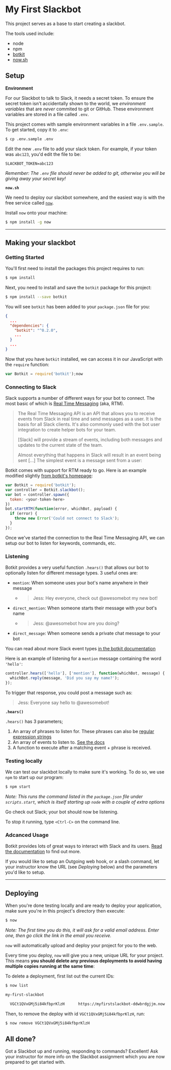 # My First Slackbot

This project serves as a base to start creating a slackbot.

The tools used include:

- node
- npm
- [botkit](https://github.com/howdyai/botkit)
- [now.sh](https://now.sh)

## Setup

**Environment**

For our Slackbot to talk to Slack, it needs a secret token. To ensure the secret
token isn't accidentally shown to the world, we _environment variables_ that are
_never_ commited to git or GitHub. These environment variables are stored in a
file called `.env`.

This project comes with sample environment variables in a file `.env.sample`. To
get started, copy it to `.env`:

```bash
$ cp .env.sample .env
```

Edit the new `.env` file to add your slack token. For example, if your token was
`abc123`, you'd edit the file to be:

```
SLACKBOT_TOKEN=abc123
```

_Remember: The `.env` file should never be added to git, otherwise you will be
giving away your secret key!_

**`now.sh`**

We need to deploy our slackbot somewhere, and the easiest way is with the free
service called [`now`](https://now.sh).

Install `now` onto your machine:

```bash
$ npm install -g now
```

---

## Making your slackbot

### Getting Started

You'll first need to install the packages this project requires to run:

```bash
$ npm install
```

Next, you need to install and save the `botkit` package for this project:

```bash
$ npm install --save botkit
```

You will see `botkit` has been added to your `package.json` file for you:

```json
{
  ...
  "dependencies": {
    "botkit": "^0.2.0",
    ...
  }
  ...
}
```

Now that you have `botkit` installed, we can access it in our JavaScript with
the `require` function:

```javascript
var Botkit = require('botkit');now
```

### Connecting to Slack

Slack supports a number of different ways for your bot to connect. The most
basic of which is [Real Time Messaging](http://api.slack.com/rtm) (aka, RTM).

> The Real Time Messaging API is an API that allows you to receive
> events from Slack in real time and send messages as a user. It is the basis for
> all Slack clients. It's also commonly used with the bot user integration to
> create helper bots for your team.
> 
> [Slack] will provide a stream of events, including both messages and updates to
> the current state of the team.
> 
> Almost everything that happens in Slack will result in an event being sent [...]
> The simplest event is a message sent from a user:

Botkit comes with support for RTM ready to go. Here is an example modified
slightly [from
botkit's homepage](https://howdy.ai/botkit/#/get-your-bot-online):

```javascript
var Botkit = require('botkit');
var controller = Botkit.slackbot();
var bot = controller.spawn({
  token: <your-token-here>
})
bot.startRTM(function(error, whichBot, payload) {
  if (error) {
    throw new Error('Could not connect to Slack');
  }
});
```

Once we've started the connection to the Real Time Messaging API, we can setup
our bot to listen for keywords, commands, etc.

### Listening

Botkit provides a very useful function `.hears()` that allows our bot to
optionally listen for different message types. 3 useful ones are:
  
* `mention`: When someone uses your bot's name anywhere in their message
  * > Jess: Hey everyone, check out @awesomebot my new bot!
* `direct_mention`: When someone starts their message with your bot's name
  * > Jess: @awesomebot how are you doing?
* `direct_message`: When someone sends a private chat message to your bot

You can read about more Slack event types [in the botkit
documentation](https://github.com/howdyai/botkit/blob/master/readme-slack.md#slack-specific-events)

Here is an example of listening for a `mention` message containing the word
`'hello'`:

```javascript
controller.hears(['hello'], ['mention'], function(whichBot, message) {
  whichBot.reply(message, 'Did you say my name?');
});
```

To trigger that response, you could post a message such as:

> Jess: Everyone say hello to @awesomebot!

**`.hears()`**

`.hears()` has 3 parameters;

1. An array of phrases to listen for. These phrases can also be [regular
   expression strings](https://mdn.io/regex)
2. An array of events to listen to. [See the
   docs](https://github.com/howdyai/botkit/blob/master/readme-slack.md#slack-specific-events)
3. A function to execute after a matching event + phrase is received.

### Testing locally

We can test our slackbot locally to make sure it's working. To do so, we use
`npm` to start up our program:

```bash
$ npm start
```

_Note: This runs the command listed in the `package.json` file under
`scripts.start`, which is itself starting up `node` with a couple of extra
options_

Go check out Slack; your bot should now be listening.

To stop it running, type `<Ctrl-C>` on the command line.

### Adcanced Usage

Botkit provides lots of great ways to interact with Slack and its users. [Read
the
documentation](https://github.com/howdyai/botkit/blob/master/readme-slack.md#outgoing-webhooks-and-slash-commands)
to find out more.

If you would like to setup an Outgoing web hook, or a slash command, let your
instructor know the URL (see _Deploying_ below) and the parameters you'd like to
setup.

---

## Deploying

When you're done testing locally and are ready to deploy your application, make
sure you're in this project's directory then execute:

```bash
$ now
```

_Note: The first time you do this, it will ask for a valid email address. Enter one,
then go click the link in the email you receive._

`now` will automatically upload and deploy your project for you to the web.

Every time you deploy, `now` will give you a new, unique URL for your project.
This means **you should delete any previous deployments to avoid having multiple
copies running at the same time**:

To delete a deployment, first list out the current IDs:

```bash
$ now list

my-first-slackbot

  VGCt1QVxGMj5i84kfbprKlzH      https://myfirstslackbot-ddwbrdgjjm.now.sh      1h ago
```

Then, to remove the deploy with id `VGCt1QVxGMj5i84kfbprKlzH`, run:

```bash
$ now remove VGCt1QVxGMj5i84kfbprKlzH
```

## All done?

Got a Slackbot up and running, responding to commands? Excellent! Ask your
instructor for more info on the Slackbot assignment which you are now prepared
to get started with.
